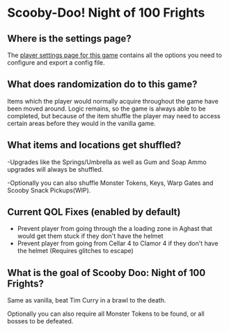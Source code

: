 # Scooby-Doo! Night of 100 Frights

## Where is the settings page?

The [player settings page for this game](../player-settings) contains all the options you need to configure and export a
config file.

## What does randomization do to this game?

Items which the player would normally acquire throughout the game have been moved around. Logic remains, so the game is
always able to be completed, but because of the item shuffle the player may need to access certain areas before they
would in the vanilla game.

## What items and locations get shuffled?

-Upgrades like the Springs/Umbrella as well as Gum and Soap Ammo upgrades will always be shuffled. 

-Optionally you can also shuffle Monster Tokens, Keys, Warp Gates and Scooby Snack Pickups(WIP).

## Current QOL Fixes (enabled by default)
- Prevent player from going through the a loading zone in Aghast that would get them stuck if they don't have the helmet
- Prevent player from going from Cellar 4 to Clamor 4 if they don't have the helmet (Requires glitches to escape)

## What is the goal of Scooby Doo: Night of 100 Frights?

Same as vanilla, beat Tim Curry in a brawl to the death.

Optionally you can also require all Monster Tokens to be found, or all bosses to be defeated.
